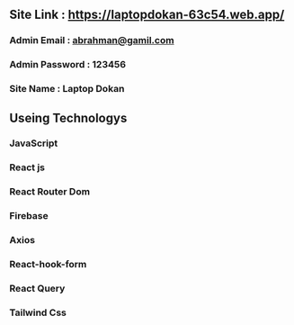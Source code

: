 ## Site Link : https://laptopdokan-63c54.web.app/
### Admin Email : abrahman@gamil.com
### Admin Password : 123456
### Site Name : Laptop Dokan
## Useing Technologys
### JavaScript
### React js
### React Router Dom
### Firebase 
### Axios
### React-hook-form
### React Query
### Tailwind Css

